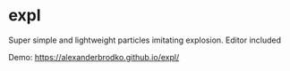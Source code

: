 # expl
Super simple and lightweight particles imitating explosion. Editor included

Demo: https://alexanderbrodko.github.io/expl/
